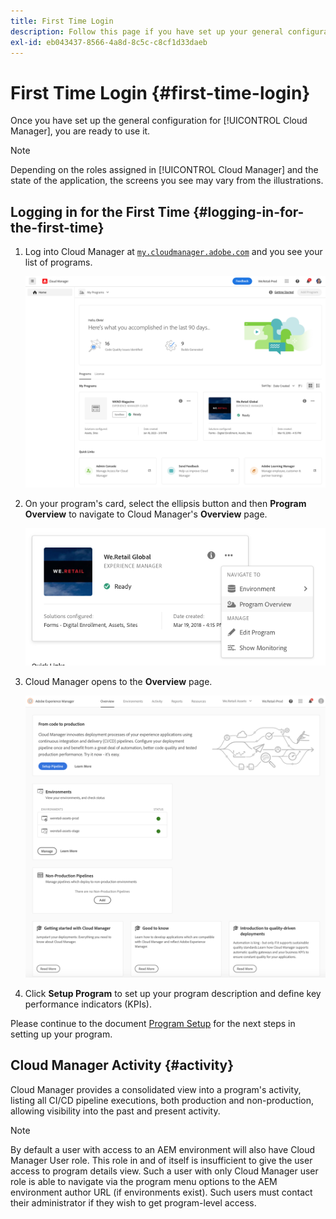 ```yaml
---
title: First Time Login
description: Follow this page if you have set up your general configurations and you are ready to use Cloud Manager for the first time.
exl-id: eb043437-8566-4a8d-8c5c-c8cf1d33daeb
---
```


# First Time Login {#first-time-login}

Once you have set up the general configuration for [!UICONTROL Cloud Manager], you are ready to use it.

>[!NOTE]
>
>Depending on the roles assigned in [!UICONTROL Cloud Manager] and the state of the application, the screens you see may vary from the illustrations.

## Logging in for the First Time {#logging-in-for-the-first-time}

1. Log into Cloud Manager at [`my.cloudmanager.adobe.com`](https://my.cloudmanager.adobe.com/) and you see your list of programs.

   ![Cloud Manager console](/help/assets/cloud-manager-console.png)

1. On your program's card, select the ellipsis button and then **Program Overview** to navigate to Cloud Manager's **Overview** page. 

   ![Cloud Manager option](/help/assets/program-overview-option.png)

1. Cloud Manager opens to the **Overview** page.

   ![Cloud Manager overview page](/help/assets/FirstLogin1.png)

1. Click **Setup Program** to set up your program description and define key performance indicators (KPIs).

Please continue to the document [Program Setup](/help/getting-started/program-setup.md) for the next steps in setting up your program.

## Cloud Manager Activity {#activity}

Cloud Manager provides a consolidated view into a program's activity, listing all CI/CD pipeline executions, both production and non-production, allowing visibility into the past and present activity.

>[!NOTE]
>
>By default a user with access to an AEM environment will also have Cloud Manager User role. This role in and of itself is insufficient to give the user access to program details view. Such a user with only Cloud Manager user role is able to navigate via the program menu options to the AEM environment author URL (if environments exist). Such users must contact their administrator if they wish to get program-level access.
